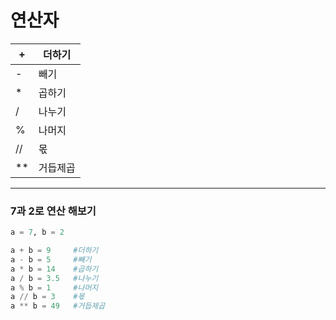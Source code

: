 # 연산자

| + | 더하기 |
| --- | --- |
| - | 빼기 |
| * | 곱하기 |
| / | 나누기 |
| % | 나머지 |
| // | 몫 |
| ** | 거듭제곱 |

---

### 7과 2로 연산 해보기

```python
a = 7, b = 2

a + b = 9     #더하기
a - b = 5     #빼기
a * b = 14    #곱하기
a / b = 3.5   #나누기
a % b = 1     #나머지
a // b = 3    #몫
a ** b = 49   #거듭제곱
```